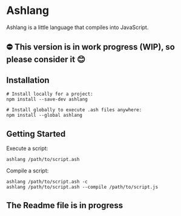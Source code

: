 # Ashlang
Ashlang is a little language that compiles into JavaScript.

## ⛔ This version is in work progress (WIP), so please consider it 😊

## Installation
```shell
# Install locally for a project:
npm install --save-dev ashlang

# Install globally to execute .ash files anywhere:
npm install --global ashlang
```


## Getting Started

Execute a script:

```shell
ashlang /path/to/script.ash
```

Compile a script:

```shell
ashlang /path/to/script.ash -c
ashlang /path/to/script.ash --compile /path/to/script.js
```

## The Readme file is in progress
